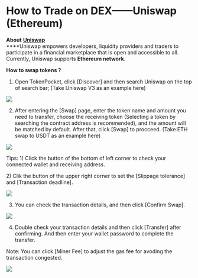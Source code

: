 # How to Trade on DEX——Uniswap \(Ethereum\)

**About** [**Uniswap**](https://uniswap.org/)  
****Uniswap empowers developers, liquidity providers and traders to participate in a financial marketplace that is open and accessible to all. Currently, Uniswap supports **Ethereum network**.

**How to swap tokens ?**  
1. Open TokenPocket, click \[Discover\] and then search Uniswap on the top of search bar; \(Take Uniswap V3 as an example here\)

![](../../.gitbook/assets/b1%20%281%29.jpg)

2. After entering the \[Swap\] page, enter the token name and amount you need to transfer, choose the receiving token \(Selecting a token by searching the contract address is recommended\), and the amount will be matched by default. After that, click \[Swap\] to procceed. \(Take ETH swap to USDT as an example here\)

![](../../.gitbook/assets/uni1.jpg)

Tips: 1\) Click the button of the bottom of left corner to check your connected wallet and receiving address.

2\) Clik the button of the upper right corner to set the \[Slippage tolerance\] and \[Transaction deadline\]. 

![](../../.gitbook/assets/uni3.png)

3. You can check the transaction details, and then click \[Confirm Swap\].

![](../../.gitbook/assets/uni2.jpg)

4. Double check your transaction details and then click \[Transfer\] after confirming. And then enter your wallet password to complete the transfer. 

Note: You can click \[Miner Fee\] to adjust the gas fee for avoding the transaction congested.

![](../../.gitbook/assets/uni4.jpg)



